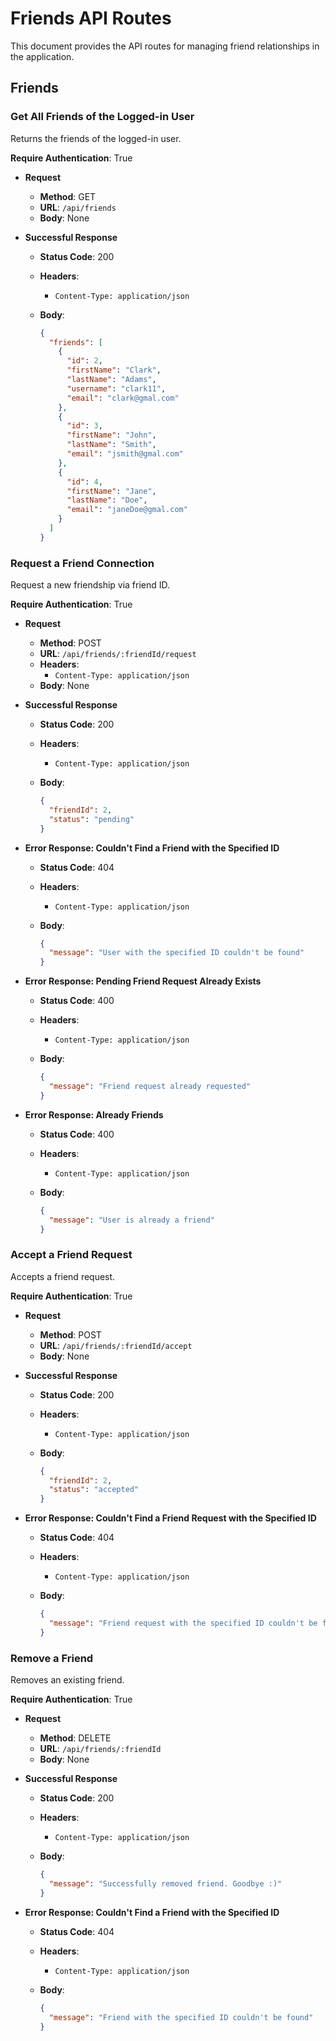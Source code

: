 # Friends API Routes

This document provides the API routes for managing friend relationships in the application.

## Friends

### Get All Friends of the Logged-in User

Returns the friends of the logged-in user.

**Require Authentication**: True

* **Request**
  * **Method**: GET
  * **URL**: `/api/friends`
  * **Body**: None

* **Successful Response**
  * **Status Code**: 200
  * **Headers**:
    * `Content-Type: application/json`
  * **Body**:

    ```json
    {
      "friends": [
        {
          "id": 2,
          "firstName": "Clark",
          "lastName": "Adams",
          "username": "clark11",
          "email": "clark@gmal.com"
        },
        {
          "id": 3,
          "firstName": "John",
          "lastName": "Smith",
          "email": "jsmith@gmal.com"
        },
        {
          "id": 4,
          "firstName": "Jane",
          "lastName": "Doe",
          "email": "janeDoe@gmal.com"
        }
      ]
    }
    ```

### Request a Friend Connection

Request a new friendship via friend ID.

**Require Authentication**: True

* **Request**
  * **Method**: POST
  * **URL**: `/api/friends/:friendId/request`
  * **Headers**:
    * `Content-Type: application/json`
  * **Body**: None

* **Successful Response**
  * **Status Code**: 200
  * **Headers**:
    * `Content-Type: application/json`
  * **Body**:

    ```json
    {
      "friendId": 2,
      "status": "pending"
    }
    ```

* **Error Response: Couldn't Find a Friend with the Specified ID**
  * **Status Code**: 404
  * **Headers**:
    * `Content-Type: application/json`
  * **Body**:

    ```json
    {
      "message": "User with the specified ID couldn't be found"
    }
    ```

* **Error Response: Pending Friend Request Already Exists**
  * **Status Code**: 400
  * **Headers**:
    * `Content-Type: application/json`
  * **Body**:

    ```json
    {
      "message": "Friend request already requested"
    }
    ```

* **Error Response: Already Friends**
  * **Status Code**: 400
  * **Headers**:
    * `Content-Type: application/json`
  * **Body**:

    ```json
    {
      "message": "User is already a friend"
    }
    ```

### Accept a Friend Request

Accepts a friend request.

**Require Authentication**: True

* **Request**
  * **Method**: POST
  * **URL**: `/api/friends/:friendId/accept`
  * **Body**: None

* **Successful Response**
  * **Status Code**: 200
  * **Headers**:
    * `Content-Type: application/json`
  * **Body**:

    ```json
    {
      "friendId": 2,
      "status": "accepted"
    }
    ```

* **Error Response: Couldn't Find a Friend Request with the Specified ID**
  * **Status Code**: 404
  * **Headers**:
    * `Content-Type: application/json`
  * **Body**:

    ```json
    {
      "message": "Friend request with the specified ID couldn't be found"
    }
    ```

### Remove a Friend

Removes an existing friend.

**Require Authentication**: True

* **Request**
  * **Method**: DELETE
  * **URL**: `/api/friends/:friendId`
  * **Body**: None

* **Successful Response**
  * **Status Code**: 200
  * **Headers**:
    * `Content-Type: application/json`
  * **Body**:

    ```json
    {
      "message": "Successfully removed friend. Goodbye :)"
    }
    ```

* **Error Response: Couldn't Find a Friend with the Specified ID**
  * **Status Code**: 404
  * **Headers**:
    * `Content-Type: application/json`
  * **Body**:

    ```json
    {
      "message": "Friend with the specified ID couldn't be found"
    }
    ```
